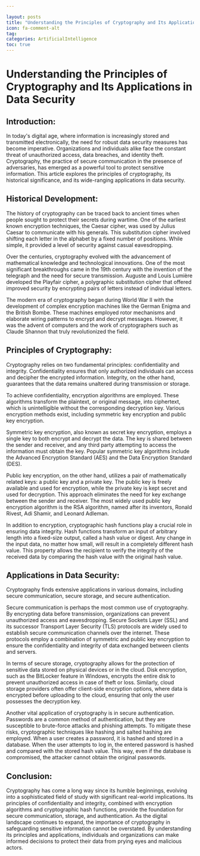 ```yaml
---

layout: posts
title: "Understanding the Principles of Cryptography and Its Applications in Data Security"
icon: fa-comment-alt
tag:      
categories: ArtificialIntelligence
toc: true
---
```




# Understanding the Principles of Cryptography and Its Applications in Data Security

## Introduction:

In today's digital age, where information is increasingly stored and transmitted electronically, the need for robust data security measures has become imperative. Organizations and individuals alike face the constant threat of unauthorized access, data breaches, and identity theft. Cryptography, the practice of secure communication in the presence of adversaries, has emerged as a powerful tool to protect sensitive information. This article explores the principles of cryptography, its historical significance, and its wide-ranging applications in data security.

## Historical Development:

The history of cryptography can be traced back to ancient times when people sought to protect their secrets during wartime. One of the earliest known encryption techniques, the Caesar cipher, was used by Julius Caesar to communicate with his generals. This substitution cipher involved shifting each letter in the alphabet by a fixed number of positions. While simple, it provided a level of security against casual eavesdropping.

Over the centuries, cryptography evolved with the advancement of mathematical knowledge and technological innovations. One of the most significant breakthroughs came in the 19th century with the invention of the telegraph and the need for secure transmission. Auguste and Louis Lumière developed the Playfair cipher, a polygraphic substitution cipher that offered improved security by encrypting pairs of letters instead of individual letters.

The modern era of cryptography began during World War II with the development of complex encryption machines like the German Enigma and the British Bombe. These machines employed rotor mechanisms and elaborate wiring patterns to encrypt and decrypt messages. However, it was the advent of computers and the work of cryptographers such as Claude Shannon that truly revolutionized the field.

## Principles of Cryptography:

Cryptography relies on two fundamental principles: confidentiality and integrity. Confidentiality ensures that only authorized individuals can access and decipher the encrypted information. Integrity, on the other hand, guarantees that the data remains unaltered during transmission or storage.

To achieve confidentiality, encryption algorithms are employed. These algorithms transform the plaintext, or original message, into ciphertext, which is unintelligible without the corresponding decryption key. Various encryption methods exist, including symmetric key encryption and public key encryption.

Symmetric key encryption, also known as secret key encryption, employs a single key to both encrypt and decrypt the data. The key is shared between the sender and receiver, and any third party attempting to access the information must obtain the key. Popular symmetric key algorithms include the Advanced Encryption Standard (AES) and the Data Encryption Standard (DES).

Public key encryption, on the other hand, utilizes a pair of mathematically related keys: a public key and a private key. The public key is freely available and used for encryption, while the private key is kept secret and used for decryption. This approach eliminates the need for key exchange between the sender and receiver. The most widely used public key encryption algorithm is the RSA algorithm, named after its inventors, Ronald Rivest, Adi Shamir, and Leonard Adleman.

In addition to encryption, cryptographic hash functions play a crucial role in ensuring data integrity. Hash functions transform an input of arbitrary length into a fixed-size output, called a hash value or digest. Any change in the input data, no matter how small, will result in a completely different hash value. This property allows the recipient to verify the integrity of the received data by comparing the hash value with the original hash value.

## Applications in Data Security:

Cryptography finds extensive applications in various domains, including secure communication, secure storage, and secure authentication.

Secure communication is perhaps the most common use of cryptography. By encrypting data before transmission, organizations can prevent unauthorized access and eavesdropping. Secure Sockets Layer (SSL) and its successor Transport Layer Security (TLS) protocols are widely used to establish secure communication channels over the internet. These protocols employ a combination of symmetric and public key encryption to ensure the confidentiality and integrity of data exchanged between clients and servers.

In terms of secure storage, cryptography allows for the protection of sensitive data stored on physical devices or in the cloud. Disk encryption, such as the BitLocker feature in Windows, encrypts the entire disk to prevent unauthorized access in case of theft or loss. Similarly, cloud storage providers often offer client-side encryption options, where data is encrypted before uploading to the cloud, ensuring that only the user possesses the decryption key.

Another vital application of cryptography is in secure authentication. Passwords are a common method of authentication, but they are susceptible to brute-force attacks and phishing attempts. To mitigate these risks, cryptographic techniques like hashing and salted hashing are employed. When a user creates a password, it is hashed and stored in a database. When the user attempts to log in, the entered password is hashed and compared with the stored hash value. This way, even if the database is compromised, the attacker cannot obtain the original passwords.

## Conclusion:

Cryptography has come a long way since its humble beginnings, evolving into a sophisticated field of study with significant real-world implications. Its principles of confidentiality and integrity, combined with encryption algorithms and cryptographic hash functions, provide the foundation for secure communication, storage, and authentication. As the digital landscape continues to expand, the importance of cryptography in safeguarding sensitive information cannot be overstated. By understanding its principles and applications, individuals and organizations can make informed decisions to protect their data from prying eyes and malicious actors.